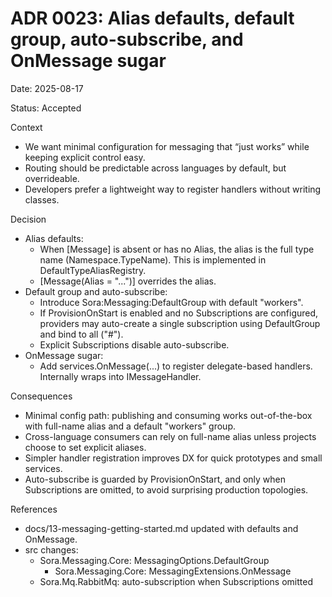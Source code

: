 # ADR 0023: Alias defaults, default group, auto-subscribe, and OnMessage sugar

Date: 2025-08-17

Status: Accepted

Context
- We want minimal configuration for messaging that “just works” while keeping explicit control easy.
- Routing should be predictable across languages by default, but overrideable.
- Developers prefer a lightweight way to register handlers without writing classes.

Decision
- Alias defaults:
  - When [Message] is absent or has no Alias, the alias is the full type name (Namespace.TypeName). This is implemented in DefaultTypeAliasRegistry.
  - [Message(Alias = "...")] overrides the alias.
- Default group and auto-subscribe:
  - Introduce Sora:Messaging:DefaultGroup with default "workers".
  - If ProvisionOnStart is enabled and no Subscriptions are configured, providers may auto-create a single subscription using DefaultGroup and bind to all ("#").
  - Explicit Subscriptions disable auto-subscribe.
- OnMessage sugar:
  - Add services.OnMessage<T>(...) to register delegate-based handlers. Internally wraps into IMessageHandler<T>.

Consequences
- Minimal config path: publishing and consuming works out-of-the-box with full-name alias and a default "workers" group.
- Cross-language consumers can rely on full-name alias unless projects choose to set explicit aliases.
- Simpler handler registration improves DX for quick prototypes and small services.
- Auto-subscribe is guarded by ProvisionOnStart, and only when Subscriptions are omitted, to avoid surprising production topologies.

References
- docs/13-messaging-getting-started.md updated with defaults and OnMessage.
- src changes:
  - Sora.Messaging.Core: MessagingOptions.DefaultGroup
    - Sora.Messaging.Core: MessagingExtensions.OnMessage
  - Sora.Mq.RabbitMq: auto-subscription when Subscriptions omitted
